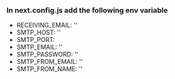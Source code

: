 ### In next.config.js add the following env variable

- RECEIVING_EMAIL: ''
- SMTP_HOST: ''
- SMTP_PORT:
- SMTP_EMAIL: ''
- SMTP_PASSWORD: ''
- SMTP_FROM_EMAIL: ''
- SMTP_FROM_NAME: ''
